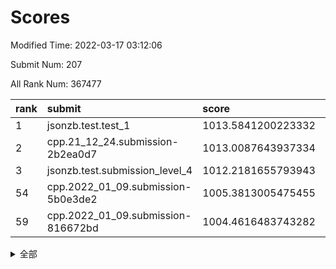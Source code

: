 # Scores

Modified Time: 2022-03-17 03:12:06

Submit Num: 207

All Rank Num: 367477

| rank |               submit               |       score        |       sigma        | pk_num |
| :--- | :--------------------------------- | :----------------- | :----------------- | :----- |
| 1    | jsonzb.test.test_1                 | 1013.5841200223332 | 0.8371253619000115 | 7098   |
| 2    | cpp.21_12_24.submission-2b2ea0d7   | 1013.0087643937334 | 0.8272980535790682 | 7101   |
| 3    | jsonzb.test.submission_level_4     | 1012.2181655793943 | 0.7769886331373139 | 7103   |
| 54   | cpp.2022_01_09.submission-5b0e3de2 | 1005.3813005475455 | 0.7240953150316616 | 7105   |
| 59   | cpp.2022_01_09.submission-816672bd | 1004.4616483743282 | 0.7304654898389271 | 7101   |


<details>
<summary>全部</summary>

| rank |                 submit                 |       score        |       sigma        | pk_num |
| :--- | :------------------------------------- | :----------------- | :----------------- | :----- |
| 1    | jsonzb.test.test_1                     | 1013.5841200223332 | 0.8371253619000115 | 7098   |
| 2    | cpp.21_12_24.submission-2b2ea0d7       | 1013.0087643937334 | 0.8272980535790682 | 7101   |
| 3    | jsonzb.test.submission_level_4         | 1012.2181655793943 | 0.7769886331373139 | 7103   |
| 4    | gobigger.level_3.submission_level_3_9  | 1011.4332376328032 | 0.7520961308504319 | 7108   |
| 5    | gobigger.level_3.submission_level_3_23 | 1011.3925285176579 | 0.7537103393602225 | 7097   |
| 6    | gobigger.level_3.submission_level_3_47 | 1011.3025879668446 | 0.7815345133642759 | 7103   |
| 7    | gobigger.level_3.submission_level_3_5  | 1011.2827794447414 | 0.7524176360741411 | 7107   |
| 8    | gobigger.level_3.submission_level_3_28 | 1011.1270833191465 | 0.7713343786194675 | 7105   |
| 9    | gobigger.level_3.submission_level_3_12 | 1010.9907161219624 | 0.7818179789290467 | 7105   |
| 10   | gobigger.level_3.submission_level_3_39 | 1010.917006420018  | 0.7687538943576465 | 7102   |
| 11   | gobigger.level_3.submission_level_3_3  | 1010.757996757513  | 0.7728088145220304 | 7101   |
| 12   | gobigger.level_3.submission_level_3_35 | 1010.7001141253298 | 0.7627292136187351 | 7102   |
| 13   | gobigger.level_3.submission_level_3_17 | 1010.6468641526022 | 0.7461130535014121 | 7097   |
| 14   | gobigger.level_3.submission_level_3_7  | 1010.6243934326717 | 0.7659130207071199 | 7102   |
| 15   | gobigger.level_3.submission_level_3_30 | 1010.6110002419291 | 0.7882281631006584 | 7105   |
| 16   | gobigger.level_3.submission_level_3_4  | 1010.5555940176104 | 0.771222339965174  | 7103   |
| 17   | gobigger.level_3.submission_level_3_2  | 1010.5025417816485 | 0.7553634280186153 | 7103   |
| 18   | gobigger.level_3.submission_level_3_19 | 1010.4620820586129 | 0.7912655827978817 | 7097   |
| 19   | gobigger.level_3.submission_level_3_13 | 1010.4072241364007 | 0.7464636217836804 | 7099   |
| 20   | gobigger.level_3.submission_level_3_33 | 1010.3052128434621 | 0.7795863566750255 | 7099   |
| 21   | gobigger.level_3.submission_level_3_10 | 1010.2870188238658 | 0.7716065394181953 | 7101   |
| 22   | gobigger.level_3.submission_level_3_38 | 1010.2164344276804 | 0.7500709857358906 | 7101   |
| 23   | gobigger.level_3.submission_level_3_6  | 1010.1909940766325 | 0.7693018829966874 | 7099   |
| 24   | gobigger.level_3.submission_level_3_18 | 1010.1623911762991 | 0.7689060005423819 | 7104   |
| 25   | gobigger.level_3.submission_level_3_45 | 1010.030914224577  | 0.7562540751550345 | 7100   |
| 26   | gobigger.level_3.submission_level_3_31 | 1010.025094679653  | 0.7546269617419753 | 7103   |
| 27   | gobigger.level_3.submission_level_3_34 | 1010.0235772443299 | 0.7696359585580147 | 7100   |
| 28   | gobigger.level_3.submission_level_3_25 | 1010.0206693420092 | 0.7629357021706328 | 7106   |
| 29   | gobigger.level_3.submission_level_3_27 | 1009.9456758902414 | 0.7587967959578111 | 7101   |
| 30   | gobigger.level_3.submission_level_3_8  | 1009.9140490058209 | 0.746645950413763  | 7108   |
| 31   | gobigger.level_3.submission_level_3_14 | 1009.9007132452925 | 0.7546351435359716 | 7105   |
| 32   | gobigger.level_3.submission_level_3_42 | 1009.8691899081491 | 0.7681578000691167 | 7104   |
| 33   | gobigger.level_3.submission_level_3_37 | 1009.8396917483866 | 0.7613926812626666 | 7103   |
| 34   | gobigger.level_3.submission_level_3_21 | 1009.8036267051713 | 0.7607640481169904 | 7101   |
| 35   | gobigger.level_3.submission_level_3_41 | 1009.7293368444056 | 0.7609677442903858 | 7107   |
| 36   | gobigger.level_3.submission_level_3_26 | 1009.7162305283664 | 0.7464658644293819 | 7101   |
| 37   | gobigger.level_3.submission_level_3_24 | 1009.6905864580434 | 0.7264086325720177 | 7103   |
| 38   | gobigger.level_3.submission_level_3_11 | 1009.6204283122321 | 0.7586566741342554 | 7101   |
| 39   | gobigger.level_3.submission_level_3_15 | 1009.5523936399194 | 0.744757227536518  | 7104   |
| 40   | gobigger.level_3.submission_level_3_20 | 1009.5440865856873 | 0.7444829832602399 | 7103   |
| 41   | gobigger.level_3.submission_level_3_36 | 1009.5014750229457 | 0.7539579137564212 | 7097   |
| 42   | gobigger.level_3.submission_level_3_46 | 1009.4054784711687 | 0.7311428271695871 | 7104   |
| 43   | gobigger.level_3.submission_level_3_48 | 1009.3865244992747 | 0.7646745766747715 | 7104   |
| 44   | gobigger.level_3.submission_level_3_1  | 1009.3433903444658 | 0.7526245655351781 | 7100   |
| 45   | gobigger.level_3.submission_level_3_22 | 1009.2951036383492 | 0.7435329856988488 | 7099   |
| 46   | gobigger.level_3.submission_level_3_16 | 1009.2518794375735 | 0.761796919152607  | 7101   |
| 47   | gobigger.level_3.submission_level_3_44 | 1009.1758849554161 | 0.7264370733079656 | 7104   |
| 48   | gobigger.level_3.submission_level_3_32 | 1009.1123016833545 | 0.7380052329958993 | 7103   |
| 49   | gobigger.level_3.submission_level_3_29 | 1009.0299882020681 | 0.7434746839417513 | 7102   |
| 50   | gobigger.level_3.submission_level_3_0  | 1008.9261688939441 | 0.7491481804233733 | 7099   |
| 51   | gobigger.level_3.submission_level_3_40 | 1008.9223909430046 | 0.7620961900297981 | 7095   |
| 52   | gobigger.level_3.submission_level_3_43 | 1008.9066838920248 | 0.7344388382434788 | 7099   |
| 53   | gobigger.level_3.submission_level_3_49 | 1008.9000720868389 | 0.7538792612021998 | 7105   |
| 54   | cpp.2022_01_09.submission-5b0e3de2     | 1005.3813005475455 | 0.7240953150316616 | 7105   |
| 55   | gobigger.level_1.submission_level_1_38 | 1004.9940612950543 | 0.7295418487899865 | 7094   |
| 56   | gobigger.level_1.submission_level_1_43 | 1004.769030294763  | 0.7190153325551502 | 7101   |
| 57   | gobigger.level_1.submission_level_1_42 | 1004.68309394457   | 0.71856735753423   | 7097   |
| 58   | gobigger.level_1.submission_level_1_12 | 1004.5227463685283 | 0.722019222618929  | 7100   |
| 59   | cpp.2022_01_09.submission-816672bd     | 1004.4616483743282 | 0.7304654898389271 | 7101   |
| 60   | gobigger.level_1.submission_level_1_39 | 1004.1722068282239 | 0.7130241627001781 | 7100   |
| 61   | gobigger.level_1.submission_level_1_18 | 1004.1397388481964 | 0.725438496687797  | 7100   |
| 62   | gobigger.level_1.submission_level_1_20 | 1004.0969645752601 | 0.7145979739483294 | 7105   |
| 63   | gobigger.level_1.submission_level_1_28 | 1004.0066473256476 | 0.7099562904998188 | 7097   |
| 64   | gobigger.level_1.submission_level_1_45 | 1003.9677702986011 | 0.7245351936870679 | 7103   |
| 65   | gobigger.level_1.submission_level_1_2  | 1003.9256875817199 | 0.7251295100152677 | 7098   |
| 66   | gobigger.level_1.submission_level_1_36 | 1003.8972629894425 | 0.7189333835314272 | 7098   |
| 67   | gobigger.level_1.submission_level_1_31 | 1003.7592969158451 | 0.7083648719017627 | 7099   |
| 68   | gobigger.level_1.submission_level_1_37 | 1003.7478931733405 | 0.7206145674155695 | 7103   |
| 69   | gobigger.level_1.submission_level_1_15 | 1003.7335908487557 | 0.7123754015630592 | 7098   |
| 70   | gobigger.level_1.submission_level_1_3  | 1003.7012222444598 | 0.7154641899909729 | 7099   |
| 71   | gobigger.level_1.submission_level_1_29 | 1003.6169185805496 | 0.730105690544894  | 7099   |
| 72   | gobigger.level_1.submission_level_1_41 | 1003.6056978043032 | 0.7242102371295452 | 7099   |
| 73   | gobigger.level_1.submission_level_1_7  | 1003.5324876605674 | 0.715177022514427  | 7099   |
| 74   | gobigger.level_1.submission_level_1_11 | 1003.5054543380458 | 0.7101718788355855 | 7101   |
| 75   | gobigger.level_1.submission_level_1_26 | 1003.465488429355  | 0.7172309851091442 | 7102   |
| 76   | gobigger.level_1.submission_level_1_47 | 1003.4437385680492 | 0.7200537094163793 | 7103   |
| 77   | gobigger.level_1.submission_level_1_30 | 1003.4211653743912 | 0.7111561523791348 | 7102   |
| 78   | gobigger.level_1.submission_level_1_1  | 1003.3975598083102 | 0.7178140675589214 | 7098   |
| 79   | gobigger.level_1.submission_level_1_34 | 1003.2741368079969 | 0.7138231215960326 | 7101   |
| 80   | gobigger.level_1.submission_level_1_48 | 1003.2234365483642 | 0.7203299575278341 | 7100   |
| 81   | gobigger.level_1.submission_level_1_5  | 1003.1863295777241 | 0.7132585061325312 | 7101   |
| 82   | gobigger.level_1.submission_level_1_24 | 1003.1854786728571 | 0.7147271887676662 | 7100   |
| 83   | gobigger.level_1.submission_level_1_22 | 1003.1597046492994 | 0.7097967238748729 | 7099   |
| 84   | gobigger.level_1.submission_level_1_6  | 1003.1536758488594 | 0.7082632662578466 | 7099   |
| 85   | gobigger.level_1.submission_level_1_27 | 1003.1305145072865 | 0.7194802550260218 | 7097   |
| 86   | gobigger.level_1.submission_level_1_19 | 1003.0830736027947 | 0.7154826857162666 | 7101   |
| 87   | gobigger.level_1.submission_level_1_46 | 1003.0787263905004 | 0.7149754069369502 | 7100   |
| 88   | gobigger.level_1.submission_level_1_44 | 1003.076358806067  | 0.7081436850725106 | 7106   |
| 89   | gobigger.level_1.submission_level_1_8  | 1003.0276425880696 | 0.7101316881151284 | 7100   |
| 90   | gobigger.level_1.submission_level_1_16 | 1003.024200891017  | 0.714536601292975  | 7101   |
| 91   | gobigger.level_1.submission_level_1_14 | 1002.8733924170928 | 0.7142679564888081 | 7104   |
| 92   | gobigger.level_1.submission_level_1_25 | 1002.836372950317  | 0.7303071749930653 | 7099   |
| 93   | gobigger.level_1.submission_level_1_21 | 1002.7986168192183 | 0.7110316933037065 | 7099   |
| 94   | gobigger.level_1.submission_level_1_9  | 1002.7606623447355 | 0.7166178462122523 | 7100   |
| 95   | gobigger.level_1.submission_level_1_35 | 1002.6643363234977 | 0.720132268271549  | 7103   |
| 96   | gobigger.level_1.submission_level_1_33 | 1002.6237277948902 | 0.7202081914203116 | 7104   |
| 97   | gobigger.level_1.submission_level_1_49 | 1002.6118749199742 | 0.718028048358447  | 7100   |
| 98   | gobigger.level_1.submission_level_1_17 | 1002.5933333811824 | 0.7140878022493234 | 7105   |
| 99   | gobigger.level_1.submission_level_1_40 | 1002.5772689973195 | 0.7160671078456087 | 7096   |
| 100  | gobigger.level_1.submission_level_1_13 | 1002.363091540399  | 0.7231773723959285 | 7103   |
| 101  | gobigger.level_1.submission_level_1_10 | 1002.2225438262849 | 0.7082714693965195 | 7099   |
| 102  | gobigger.level_1.submission_level_1_23 | 1002.2169310602692 | 0.703382608434769  | 7106   |
| 103  | gobigger.level_1.submission_level_1_4  | 1002.0641058149552 | 0.6997144332213596 | 7099   |
| 104  | gobigger.level_1.submission_level_1_0  | 1001.9025060776546 | 0.712623753634174  | 7102   |
| 105  | gobigger.level_1.submission_level_1_32 | 1001.3570093469622 | 0.7152628293639093 | 7098   |
| 106  | gobigger.random.submission_random_10   | 997.9529662543221  | 0.7050224110303912 | 7100   |
| 107  | gobigger.random.submission_random_17   | 997.211623912117   | 0.7058727829526684 | 7102   |
| 108  | gobigger.random.submission_random_44   | 997.0401746049216  | 0.7068017151812118 | 7098   |
| 109  | gobigger.random.submission_random_41   | 996.9308791686188  | 0.7070522783837782 | 7100   |
| 110  | gobigger.random.submission_random_48   | 996.7955613145147  | 0.7152998299791525 | 7108   |
| 111  | gobigger.random.submission_random_21   | 996.7014663151508  | 0.7136741200027423 | 7101   |
| 112  | gobigger.random.submission_random_43   | 996.6512779038467  | 0.720784575610534  | 7096   |
| 113  | gobigger.random.submission_random_46   | 996.6510018735722  | 0.7147415060659753 | 7104   |
| 114  | gobigger.random.submission_random_16   | 996.5206360569566  | 0.7112408637843434 | 7105   |
| 115  | gobigger.random.submission_random_34   | 996.4967027937084  | 0.6961362730708831 | 7100   |
| 116  | gobigger.random.submission_random_49   | 996.4372587373467  | 0.7061350188830952 | 7101   |
| 117  | gobigger.random.submission_random_45   | 996.3365271312208  | 0.7047618677502189 | 7100   |
| 118  | gobigger.random.submission_random_37   | 996.3311646235674  | 0.7128859737357538 | 7100   |
| 119  | gobigger.random.submission_random_14   | 996.3281380276985  | 0.7170935489574002 | 7105   |
| 120  | gobigger.random.submission_random_47   | 996.2112624431794  | 0.6878281912690789 | 7104   |
| 121  | gobigger.random.submission_random_3    | 996.1981327859294  | 0.7123716662452495 | 7104   |
| 122  | gobigger.random.submission_random_30   | 996.1947364965094  | 0.7072736312761224 | 7097   |
| 123  | gobigger.random.submission_random_29   | 996.1714230336272  | 0.7176161762467876 | 7101   |
| 124  | gobigger.random.submission_random_2    | 996.0498106631616  | 0.7121247121965526 | 7104   |
| 125  | gobigger.random.submission_random_4    | 996.0076030643631  | 0.7216202170481502 | 7098   |
| 126  | gobigger.random.submission_random_28   | 995.9863021989073  | 0.7097550961133898 | 7100   |
| 127  | gobigger.random.submission_random_1    | 995.9436211022085  | 0.7103685639403314 | 7105   |
| 128  | gobigger.random.submission_random_7    | 995.9126981042764  | 0.6998628805970228 | 7105   |
| 129  | gobigger.random.submission_random_36   | 995.891990042864   | 0.7132347934582919 | 7104   |
| 130  | gobigger.random.submission_random_26   | 995.8572118254087  | 0.7185219113244282 | 7103   |
| 131  | gobigger.random.submission_random_25   | 995.8069152325473  | 0.7236528282727692 | 7106   |
| 132  | gobigger.random.submission_random_38   | 995.7985857926934  | 0.7150196758469843 | 7104   |
| 133  | gobigger.random.submission_random_42   | 995.7833912747998  | 0.7109063640302631 | 7099   |
| 134  | gobigger.random.submission_random_23   | 995.7467080635237  | 0.7150410643466456 | 7101   |
| 135  | gobigger.random.submission_random_13   | 995.690530234138   | 0.7212800795895393 | 7101   |
| 136  | gobigger.random.submission_random_24   | 995.6085588153962  | 0.7335861141587567 | 7103   |
| 137  | gobigger.random.submission_random_35   | 995.554197668043   | 0.7195067037387238 | 7096   |
| 138  | gobigger.random.submission_random_22   | 995.5454433092259  | 0.7140947426726306 | 7101   |
| 139  | gobigger.random.submission_random_5    | 995.5302136424975  | 0.7122409682081076 | 7098   |
| 140  | gobigger.random.submission_random_18   | 995.5163755034728  | 0.7172036894534579 | 7104   |
| 141  | gobigger.random.submission_random_27   | 995.4326415430794  | 0.7070728470786041 | 7100   |
| 142  | gobigger.random.submission_random_20   | 995.2857977915986  | 0.7149037500067735 | 7099   |
| 143  | gobigger.random.submission_random_31   | 995.2850175356549  | 0.7177125300219327 | 7101   |
| 144  | gobigger.random.submission_random_32   | 995.2820303969264  | 0.7107818087465179 | 7100   |
| 145  | gobigger.random.submission_random_8    | 995.2683226234491  | 0.7219796564136155 | 7103   |
| 146  | gobigger.random.submission_random_19   | 995.1862036685534  | 0.7091760387904319 | 7099   |
| 147  | gobigger.random.submission_random_15   | 995.1822329516871  | 0.7098566019456045 | 7102   |
| 148  | gobigger.random.submission_random_12   | 995.1570649985609  | 0.7264420283922021 | 7099   |
| 149  | gobigger.random.submission_random_6    | 995.1307796319616  | 0.721732240531896  | 7096   |
| 150  | gobigger.random.submission_random_11   | 995.1238345822252  | 0.7053691074171405 | 7096   |
| 151  | gobigger.random.submission_random_40   | 994.891675846257   | 0.7288912141476976 | 7104   |
| 152  | gobigger.random.submission_random_9    | 994.7392138784329  | 0.7252093967146026 | 7105   |
| 153  | gobigger.level_2.submission_level_2_14 | 994.6400214785281  | 0.7295769608561322 | 7103   |
| 154  | gobigger.random.submission_random_39   | 994.519720784566   | 0.7076989884830069 | 7095   |
| 155  | gobigger.random.submission_random_33   | 994.4431859241902  | 0.7237076755106    | 7101   |
| 156  | gobigger.random.submission_random_0    | 994.2505983750934  | 0.7181604516891502 | 7096   |
| 157  | gobigger.level_2.submission_level_2_24 | 993.798828071798   | 0.730309939941508  | 7102   |
| 158  | gobigger.level_2.submission_level_2_22 | 993.6143337879189  | 0.7471681162037955 | 7103   |
| 159  | gobigger.level_2.submission_level_2_35 | 993.401525932172   | 0.7317049180424604 | 7101   |
| 160  | gobigger.level_2.submission_level_2_48 | 993.2670812196105  | 0.7405971957606249 | 7100   |
| 161  | gobigger.level_2.submission_level_2_7  | 993.2416065552413  | 0.7499031603984151 | 7102   |
| 162  | gobigger.level_2.submission_level_2_23 | 993.2203880936162  | 0.7321750847836589 | 7097   |
| 163  | gobigger.level_2.submission_level_2_39 | 993.0957439851696  | 0.7372273987896674 | 7103   |
| 164  | gobigger.level_2.submission_level_2_3  | 993.0603588987528  | 0.7242476120618332 | 7103   |
| 165  | gobigger.level_2.submission_level_2_20 | 993.0387431442987  | 0.7371259052625286 | 7103   |
| 166  | gobigger.level_2.submission_level_2_12 | 992.9373314687936  | 0.7448981129432795 | 7103   |
| 167  | gobigger.level_2.submission_level_2_18 | 992.8646598672295  | 0.7309360835231328 | 7102   |
| 168  | gobigger.level_2.submission_level_2_37 | 992.8372535730475  | 0.7364250117968547 | 7097   |
| 169  | gobigger.level_2.submission_level_2_21 | 992.8160253089793  | 0.7403062021864154 | 7106   |
| 170  | gobigger.level_2.submission_level_2_29 | 992.7938899242328  | 0.7559896220108678 | 7099   |
| 171  | gobigger.level_2.submission_level_2_5  | 992.7767455427056  | 0.7318118540575863 | 7097   |
| 172  | gobigger.level_2.submission_level_2_42 | 992.76520498037    | 0.7369169348448962 | 7101   |
| 173  | gobigger.level_2.submission_level_2_15 | 992.7107194220141  | 0.7505016788620582 | 7101   |
| 174  | gobigger.level_2.submission_level_2_19 | 992.6544019392567  | 0.7459837854338921 | 7104   |
| 175  | gobigger.level_2.submission_level_2_27 | 992.5709732759943  | 0.7380612556736221 | 7101   |
| 176  | gobigger.level_2.submission_level_2_40 | 992.5683709891074  | 0.7463847549517868 | 7105   |
| 177  | gobigger.level_2.submission_level_2_36 | 992.4862374221638  | 0.7419721984016393 | 7101   |
| 178  | gobigger.level_2.submission_level_2_45 | 992.448330719715   | 0.743228623318185  | 7106   |
| 179  | gobigger.level_2.submission_level_2_41 | 992.3322268006135  | 0.7269736808613002 | 7096   |
| 180  | gobigger.level_2.submission_level_2_13 | 992.3184726095194  | 0.7419896714525477 | 7100   |
| 181  | gobigger.level_2.submission_level_2_4  | 992.2132684932459  | 0.7433096567008288 | 7101   |
| 182  | gobigger.level_2.submission_level_2_32 | 992.1991115725148  | 0.7382681745960062 | 7101   |
| 183  | gobigger.level_2.submission_level_2_33 | 992.1979107747111  | 0.734022912491205  | 7103   |
| 184  | gobigger.level_2.submission_level_2_16 | 992.1872009403556  | 0.762027221828506  | 7104   |
| 185  | gobigger.level_2.submission_level_2_31 | 992.1777948883711  | 0.7658458389236471 | 7103   |
| 186  | gobigger.level_2.submission_level_2_44 | 992.1389960994401  | 0.7608878823211124 | 7096   |
| 187  | gobigger.level_2.submission_level_2_49 | 992.0464193544077  | 0.7403936059665667 | 7103   |
| 188  | gobigger.level_2.submission_level_2_11 | 991.9989913353342  | 0.7497005282629631 | 7101   |
| 189  | gobigger.level_2.submission_level_2_0  | 991.9736012558534  | 0.7614920383409732 | 7102   |
| 190  | gobigger.level_2.submission_level_2_9  | 991.9157615517611  | 0.7308889621986706 | 7096   |
| 191  | gobigger.level_2.submission_level_2_38 | 991.8962318242422  | 0.7346142451832678 | 7101   |
| 192  | gobigger.level_2.submission_level_2_6  | 991.8779788524612  | 0.7515063862041074 | 7101   |
| 193  | gobigger.level_2.submission_level_2_46 | 991.6405055163507  | 0.7469979520205664 | 7103   |
| 194  | gobigger.level_2.submission_level_2_17 | 991.5410995738079  | 0.7431626610531561 | 7101   |
| 195  | gobigger.level_2.submission_level_2_8  | 991.5305293200589  | 0.7528890569547159 | 7095   |
| 196  | gobigger.level_2.submission_level_2_43 | 991.427301837125   | 0.755094586364637  | 7100   |
| 197  | gobigger.level_2.submission_level_2_30 | 991.1649318226347  | 0.7481115158013422 | 7099   |
| 198  | gobigger.level_2.submission_level_2_26 | 991.0564277002958  | 0.7593118183508079 | 7097   |
| 199  | gobigger.level_2.submission_level_2_2  | 991.0279972152196  | 0.7540814954172917 | 7098   |
| 200  | gobigger.level_2.submission_level_2_47 | 990.9575357650031  | 0.7559878846171468 | 7095   |
| 201  | gobigger.level_2.submission_level_2_1  | 990.9488582017774  | 0.7582795035834727 | 7096   |
| 202  | gobigger.level_2.submission_level_2_25 | 990.8086944424655  | 0.7567549161846109 | 7094   |
| 203  | gobigger.level_2.submission_level_2_28 | 990.6579104960757  | 0.7674184470297779 | 7105   |
| 204  | gobigger.level_2.submission_level_2_10 | 990.6335410370368  | 0.7405770318580209 | 7096   |
| 205  | gobigger.level_2.submission_level_2_34 | 989.3014143917324  | 0.7730656505370419 | 7101   |
| 206  | gobigger.none.submission_none_0        | 977.7816500687726  | 1.273298241119204  | 7103   |
| 207  | gobigger.none.submission_none_1        | 973.5869963111817  | 1.7798583318444647 | 7099   |

</details>
